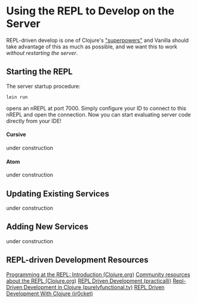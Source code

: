 # Using the REPL to Develop on the Server

REPL-driven develop is one of Clojure's ["superpowers"](#repl-driven-development-resources)
and Vanilla should take advantage of this as much as possible, and we
want this to work *without restarting the server*.

## Starting the REPL

The server startup procedure:

    lein run

opens an nREPL at port 7000. Simply configure your ID to connect to this nREPL and open
the connection. Now you can start evaluating server code directly from your IDE!


#### Cursive

under construction

#### Atom

under construction

## Updating Existing Services

under construction

## Adding New Services

under construction

## REPL-driven Development Resources

[Programming at the REPL: Introduction (Clojure.org)](https://clojure.org/guides/repl/introduction)
[Community resources about the REPL (Clojure.org)](https://clojure.org/guides/repl/annex_community_resources)
[REPL Driven Development (practicalli)](https://practicalli.github.io/spacemacs/repl-driven-development/)
[Repl-Driven Development in Clojure (purelyfunctional.tv)](https://purelyfunctional.tv/courses/repl-driven-development-in-clojure/)
[REPL Driven Development With Clojure (jr0cket)](http://jr0cket.co.uk/2018/11/REPL-driven-development-with-Clojure.html)


